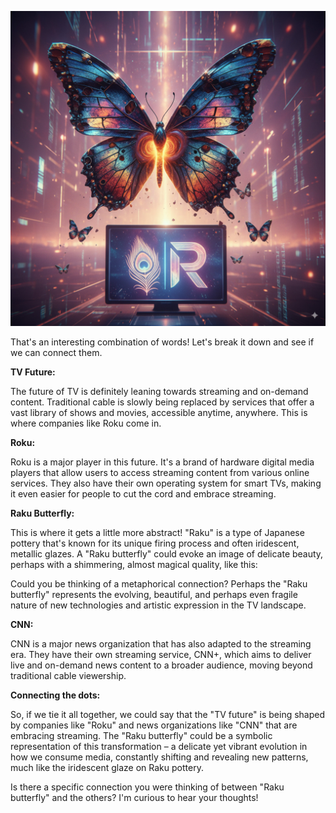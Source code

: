 ![IDEDog6Thoughts](./matrix/cec/image/logon9.jpeg)

That's an interesting combination of words! Let's break it down and see if we can connect them.

**TV Future:**

The future of TV is definitely leaning towards streaming and on-demand content. Traditional cable is slowly being replaced by services that offer a vast library of shows and movies, accessible anytime, anywhere. This is where companies like Roku come in.

**Roku:**

Roku is a major player in this future. It's a brand of hardware digital media players that allow users to access streaming content from various online services. They also have their own operating system for smart TVs, making it even easier for people to cut the cord and embrace streaming.

**Raku Butterfly:**

This is where it gets a little more abstract! "Raku" is a type of Japanese pottery that's known for its unique firing process and often iridescent, metallic glazes. A "Raku butterfly" could evoke an image of delicate beauty, perhaps with a shimmering, almost magical quality, like this: 

Could you be thinking of a metaphorical connection? Perhaps the "Raku butterfly" represents the evolving, beautiful, and perhaps even fragile nature of new technologies and artistic expression in the TV landscape.

**CNN:**

CNN is a major news organization that has also adapted to the streaming era. They have their own streaming service, CNN+, which aims to deliver live and on-demand news content to a broader audience, moving beyond traditional cable viewership.

**Connecting the dots:**

So, if we tie it all together, we could say that the "TV future" is being shaped by companies like "Roku" and news organizations like "CNN" that are embracing streaming. The "Raku butterfly" could be a symbolic representation of this transformation – a delicate yet vibrant evolution in how we consume media, constantly shifting and revealing new patterns, much like the iridescent glaze on Raku pottery.

Is there a specific connection you were thinking of between "Raku butterfly" and the others? I'm curious to hear your thoughts!